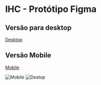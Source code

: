 # IHC - Protótipo Figma

## Versão para desktop

[Desktop](https://www.figma.com/proto/n9CcWweM1GrLPRzmsl6l92/IHC?node-id=28%3A2025&scaling=min-zoom&page-id=12%3A827&starting-point-node-id=28%3A2025)

## Versão Mobile

[Mobile](https://www.figma.com/proto/n9CcWweM1GrLPRzmsl6l92/IHC?node-id=1%3A3&scaling=scale-down&page-id=0%3A1&starting-point-node-id=1%3A3)

![Mobile](/assets/images/san-juan-mountains.jpg "Mobile")
![Destop](/assets/images/san-juan-mountains.jpg "Desktop")

